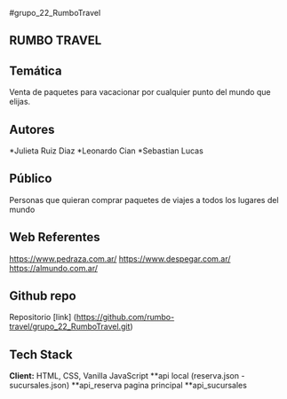 #grupo_22_RumboTravel

## RUMBO TRAVEL

## Temática
Venta de paquetes para vacacionar por cualquier punto del mundo que elijas.

## Autores
*Julieta Ruiz Diaz
*Leonardo Cian
*Sebastian Lucas

## Público
Personas que quieran comprar paquetes de viajes a todos los lugares del mundo

## Web Referentes
https://www.pedraza.com.ar/
https://www.despegar.com.ar/
https://almundo.com.ar/

## Github repo
Repositorio [link] (https://github.com/rumbo-travel/grupo_22_RumboTravel.git)


## Tech Stack

**Client:** HTML, CSS, Vanilla JavaScript
**api local (reserva.json - sucursales.json)
**api_reserva pagina principal
**api_sucursales
